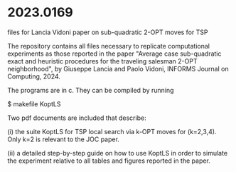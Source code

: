 # 2023.0169
files for Lancia Vidoni paper on sub-quadratic 2-OPT moves for TSP

The repository contains all files necessary to replicate computational experiments
as those reported in the paper "Average case sub-quadratic  exact and heuristic procedures
for the traveling salesman 2-OPT neighborhood", by Giuseppe Lancia and Paolo Vidoni,
INFORMS Journal on Computing, 2024.

The programs are in c. They can be compiled by running

$ makefile KoptLS

Two pdf documents are included that describe:

(i) the suite KoptLS for TSP local search via k-OPT moves for (k=2,3,4).
Only k=2 is relevant to the JOC paper.

(ii) a detailed step-by-step guide on how to use
KoptLS in order to simulate the experiment relative
to all tables and figures reported in the paper.
